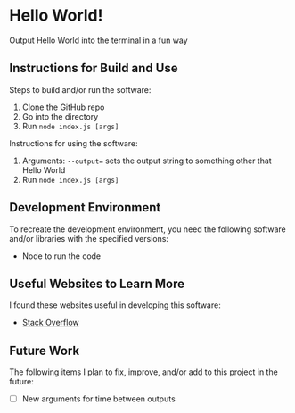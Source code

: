 # Hello World!

Output Hello World into the terminal in a fun way

## Instructions for Build and Use

Steps to build and/or run the software:

1. Clone the GitHub repo
2. Go into the directory
3. Run ```node index.js [args]```

Instructions for using the software:

1. Arguments: ```--output=``` sets the output string to something other that Hello World
2. Run ```node index.js [args]```

## Development Environment

To recreate the development environment, you need the following software and/or libraries with the specified versions:

* Node to run the code

## Useful Websites to Learn More

I found these websites useful in developing this software:

* [Stack Overflow](https://stackoverflow.com/questions)

## Future Work

The following items I plan to fix, improve, and/or add to this project in the future:

* [ ] New arguments for time between outputs